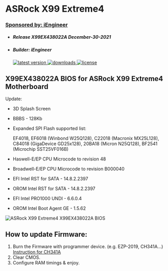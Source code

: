 # ASRock X99 Extreme4

### <a target="_blank" rel="noopener noreferrer" href="https://github.com/BIOS-iEngineer">Sponsored by: iEngineer</a>
* ##### Release X99EX438022A December-30-2021
* ##### Builder: iEngineer
    <a href="https://github.com/BIOS-iEngineer/ASRock-X99-Extreme4/releases/latest">
        <img src="https://img.shields.io/github/release/BIOS-iEngineer/ASRock-X99-Extreme4.svg?color=silver&style=for-the-badge&logo=appveyor" alt="latest version"/>
    </a>
    <a href="https://github.com/BIOS-iEngineer/ASRock-X99-Extreme4/releases">
        <img src="https://img.shields.io/github/downloads/BIOS-iEngineer/ASRock-X99-Extreme4/total.svg?color=silver&style=for-the-badge&logo=appveyor" alt="downloads"/>
    </a>
    <a href="https://github.com/BIOS-iEngineer/ASRock-X99-Extreme4/blob/master/License">
        <img src="https://img.shields.io/github/license/BIOS-iEngineer/ASRock-X99-Extreme4.svg?style=for-the-badge&logo=appveyor" alt="license"/>
    </a>

## X99EX438022A BIOS for ASRock X99 Extreme4 Motherboard
Update:

* 3D Splash Screen
* BBBS - 128Kb
* Expanded SPI Flash supported list:

  EF4018, EF6018 (Winbond W25Q128), C22018 (Macronix MX25L128), C84018 (GigaDevice GD25x128), 20BA18 (Micron N25Q128), BF2541 (Microchip SST25VF016B)
* Haswell-E/EP CPU Microcode to revision 48
* Broadwell-E/EP CPU Microcode to revision B000040
* EFI Intel RST for SATA - 14.8.2.2397
* OROM Intel RST for SATA - 14.8.2.2397
* EFI Intel PRO1000 UNDI - 6.6.0.4
* OROM Intel Boot Agent GE - 1.5.62

<img src="https://raw.githubusercontent.com/BIOS-iEngineer/PNG/main/X99EX4.JPG" alt="ASRock X99 Extreme4 X99EX438022A BIOS" />


## How to update Firmware:

   1) Burn the Firmware with programmer device. (e.g. EZP-2019, CH341A...) [Instruction for CH341A](https://www.miyconst.com/Blog/View/2086/ch341a-minimal-usage-guide-how-to-read-and-write-a-motherboard-bios)
   2) Clear CMOS.
   3) Configure RAM timings & enjoy.
